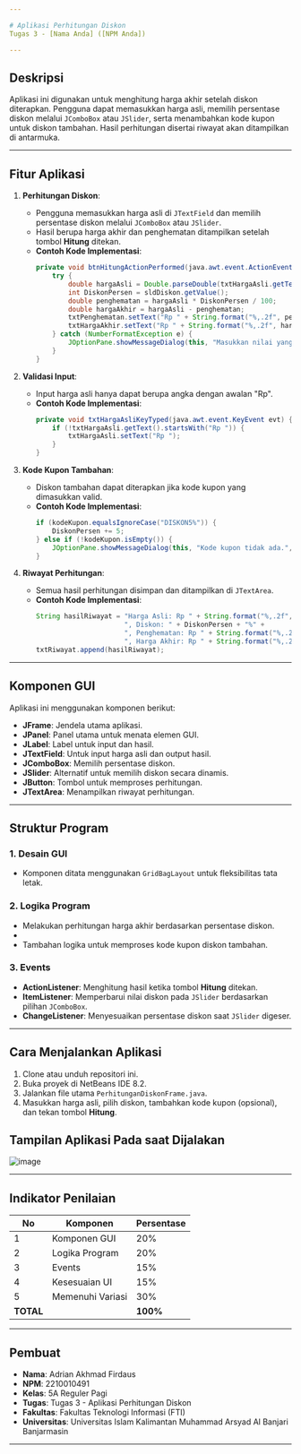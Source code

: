 ```yaml
---

# Aplikasi Perhitungan Diskon  
Tugas 3 - [Nama Anda] ([NPM Anda])

---
```


## Deskripsi

Aplikasi ini digunakan untuk menghitung harga akhir setelah diskon diterapkan. Pengguna dapat memasukkan harga asli, memilih persentase diskon melalui `JComboBox` atau `JSlider`, serta menambahkan kode kupon untuk diskon tambahan. Hasil perhitungan disertai riwayat akan ditampilkan di antarmuka.

---

## Fitur Aplikasi

1. **Perhitungan Diskon**:  
   - Pengguna memasukkan harga asli di `JTextField` dan memilih persentase diskon melalui `JComboBox` atau `JSlider`.  
   - Hasil berupa harga akhir dan penghematan ditampilkan setelah tombol **Hitung** ditekan.  
   - **Contoh Kode Implementasi**:  
     ```java
     private void btnHitungActionPerformed(java.awt.event.ActionEvent evt) {
         try {
             double hargaAsli = Double.parseDouble(txtHargaAsli.getText().replace("Rp ", "").replace(",", ""));
             int DiskonPersen = sldDiskon.getValue();
             double penghematan = hargaAsli * DiskonPersen / 100;
             double hargaAkhir = hargaAsli - penghematan;
             txtPenghematan.setText("Rp " + String.format("%,.2f", penghematan));
             txtHargaAkhir.setText("Rp " + String.format("%,.2f", hargaAkhir));
         } catch (NumberFormatException e) {
             JOptionPane.showMessageDialog(this, "Masukkan nilai yang valid.", "Error", JOptionPane.ERROR_MESSAGE);
         }
     }
     ```

2. **Validasi Input**:  
   - Input harga asli hanya dapat berupa angka dengan awalan "Rp".  
   - **Contoh Kode Implementasi**:  
     ```java
     private void txtHargaAsliKeyTyped(java.awt.event.KeyEvent evt) {
         if (!txtHargaAsli.getText().startsWith("Rp ")) {
             txtHargaAsli.setText("Rp ");
         }
     }
     ```

3. **Kode Kupon Tambahan**:  
   - Diskon tambahan dapat diterapkan jika kode kupon yang dimasukkan valid.  
   - **Contoh Kode Implementasi**:  
     ```java
     if (kodeKupon.equalsIgnoreCase("DISKON5%")) {
         DiskonPersen += 5;
     } else if (!kodeKupon.isEmpty()) {
         JOptionPane.showMessageDialog(this, "Kode kupon tidak ada.", "Info", JOptionPane.INFORMATION_MESSAGE);
     }
     ```

4. **Riwayat Perhitungan**:  
   - Semua hasil perhitungan disimpan dan ditampilkan di `JTextArea`.  
   - **Contoh Kode Implementasi**:  
     ```java
     String hasilRiwayat = "Harga Asli: Rp " + String.format("%,.2f", hargaAsli) +
                           ", Diskon: " + DiskonPersen + "%" +
                           ", Penghematan: Rp " + String.format("%,.2f", penghematan) +
                           ", Harga Akhir: Rp " + String.format("%,.2f", hargaAkhir) + "\n";
     txtRiwayat.append(hasilRiwayat);
     ```

---

## Komponen GUI

Aplikasi ini menggunakan komponen berikut:
- **JFrame**: Jendela utama aplikasi.  
- **JPanel**: Panel utama untuk menata elemen GUI.  
- **JLabel**: Label untuk input dan hasil.  
- **JTextField**: Untuk input harga asli dan output hasil.  
- **JComboBox**: Memilih persentase diskon.  
- **JSlider**: Alternatif untuk memilih diskon secara dinamis.  
- **JButton**: Tombol untuk memproses perhitungan.  
- **JTextArea**: Menampilkan riwayat perhitungan.  

---

## Struktur Program

### 1. Desain GUI  
   - Komponen ditata menggunakan `GridBagLayout` untuk fleksibilitas tata letak.  

### 2. Logika Program  
   - Melakukan perhitungan harga akhir berdasarkan persentase diskon.
   - 
   - Tambahan logika untuk memproses kode kupon diskon tambahan.  

### 3. Events  
   - **ActionListener**: Menghitung hasil ketika tombol **Hitung** ditekan.  
   - **ItemListener**: Memperbarui nilai diskon pada `JSlider` berdasarkan pilihan `JComboBox`.  
   - **ChangeListener**: Menyesuaikan persentase diskon saat `JSlider` digeser.  

---

## Cara Menjalankan Aplikasi

1. Clone atau unduh repositori ini.  
2. Buka proyek di NetBeans IDE 8.2.  
3. Jalankan file utama `PerhitunganDiskonFrame.java`.  
4. Masukkan harga asli, pilih diskon, tambahkan kode kupon (opsional), dan tekan tombol **Hitung**.

## Tampilan Aplikasi Pada saat Dijalakan
![image](https://github.com/user-attachments/assets/9e39213a-ea83-481a-9760-4a35c108042e)


---

## Indikator Penilaian

| No  | Komponen           | Persentase |
|-----|---------------------|------------|
| 1   | Komponen GUI       | 20%        |
| 2   | Logika Program     | 20%        |
| 3   | Events             | 15%        |
| 4   | Kesesuaian UI      | 15%        |
| 5   | Memenuhi Variasi   | 30%        |
| **TOTAL** |               | **100%**   |

---

## Pembuat

- **Nama**: Adrian Akhmad Firdaus  
- **NPM**: 2210010491
- **Kelas**: 5A Reguler Pagi
- **Tugas**: Tugas 3 - Aplikasi Perhitungan Diskon  
- **Fakultas**: Fakultas Teknologi Informasi (FTI)
- **Universitas**: Universitas Islam Kalimantan Muhammad Arsyad Al Banjari Banjarmasin

--- 
